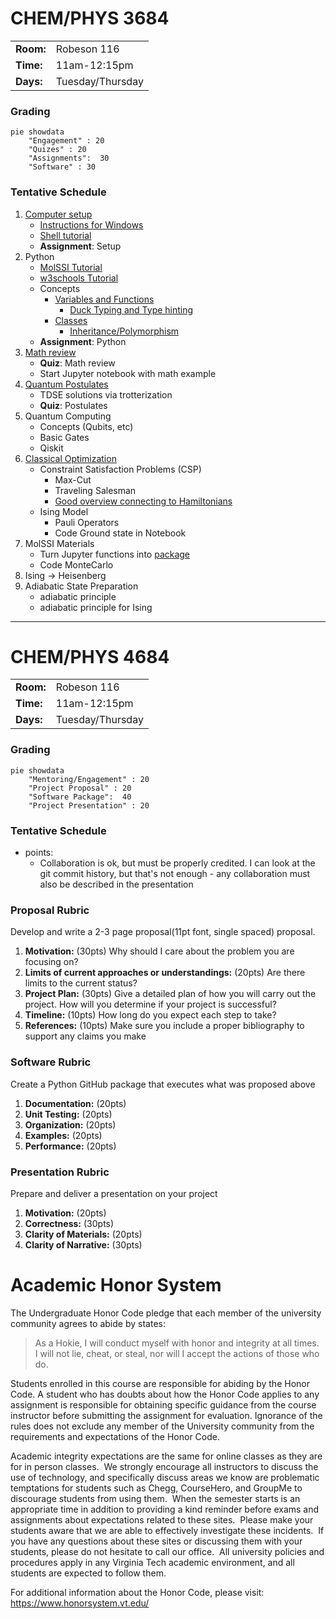 # CHEM/PHYS 3684

| | |
| --- | --- |
| **Room:** |  Robeson 116 |
| **Time:** | 11am-12:15pm |
| **Days:** | Tuesday/Thursday |

### Grading
```mermaid
pie showdata
	"Engagement" : 20
	"Quizes" : 20
	"Assignments":  30
	"Software" : 30
```

### Tentative Schedule
1. [Computer setup](https://chem-phys-x684.github.io/python-package-best-practices/setup.html)
	- [Instructions for Windows](https://chem-phys-x684.github.io/python-package-best-practices/setup.html#WSL-install)
	- [Shell tutorial](https://swcarpentry.github.io/shell-novice/)
	- **Assignment**: Setup
1. Python
	- [MolSSI Tutorial](https://education.molssi.org/python_scripting_cms/01-introduction/index.html)
	- [w3schools Tutorial](https://www.w3schools.com/python/default.asp)
	- Concepts
		- [Variables and Functions](https://www.w3schools.com/python/python_variables.asp)
			- [Duck Typing and Type hinting](https://chem-phys-x684.github.io/python-package-best-practices/06-type-hinting/index.html)
		- [Classes](https://www.w3schools.com/python/python_classes.asp)
			- [Inheritance/Polymorphism](https://www.w3schools.com/python/python_inheritance.asp)
	- **Assignment**: Python 
3. [Math review](<Math Review.md>)
	- **Quiz**: Math review
	- Start Jupyter notebook with math example
4. [Quantum Postulates](Postulates/README.md)  
	- TDSE solutions via trotterization
	- **Quiz**: Postulates
5. Quantum Computing
	- Concepts (Qubits, etc)
	- Basic Gates
	- Qiskit
6. [Classical Optimization](CSP/README.md)
	- Constraint Satisfaction Problems (CSP)
		- Max-Cut
		- Traveling Salesman
		- [Good overview connecting to Hamiltonians](https://arxiv.org/pdf/1501.07030.pdf)
	- Ising Model
		- Pauli Operators
		- Code Ground state in Notebook
7. MolSSI Materials
	- Turn Jupyter functions into [package](https://chem-phys-x684.github.io/python-package-best-practices/01-package-setup/index.html)
	- Code MonteCarlo
8. Ising $\rightarrow$ Heisenberg 
9. Adiabatic State Preparation
	- adiabatic principle
	- adiabatic principle for Ising


---

# CHEM/PHYS 4684 

| | |
| --- | --- |
| **Room:** |  Robeson 116 |
| **Time:** | 11am-12:15pm |
| **Days:** | Tuesday/Thursday |


### Grading
```mermaid
pie showdata
	"Mentoring/Engagement" : 20
	"Project Proposal" : 20
	"Software Package":  40
	"Project Presentation" : 20
```

### Tentative Schedule
- points:
	- Collaboration is ok, but must be properly credited. I can look at the git commit history, but that's not enough - any collaboration must also be described in the presentation

### Proposal Rubric
Develop and write a 2-3 page proposal(11pt font, single spaced) proposal.

1. **Motivation:**  (30pts) 
   Why should I care about the problem you are focusing on? 
2. **Limits of current approaches or understandings:** (20pts) 
   Are there limits to the current status?
3. **Project Plan:** (30pts) 
   Give a detailed plan of how you will carry out the project. How will you determine if your project is successful?
4. **Timeline:** (10pts) 
   How long do you expect each step to take?
5. **References:** (10pts) 
   Make sure you include a proper bibliography to support any claims you make

### Software Rubric
Create a Python GitHub package that executes what was proposed above
1. **Documentation:** (20pts)
2. **Unit Testing:** (20pts)
3. **Organization:** (20pts)
4. **Examples:** (20pts)
5. **Performance:** (20pts)


### Presentation Rubric
Prepare and deliver a presentation on your project
1. **Motivation:** (20pts)
1. **Correctness:** (30pts)
2. **Clarity of Materials:** (20pts)
2. **Clarity of Narrative:** (30pts)


# Academic Honor System
The Undergraduate Honor Code pledge that each member of the university community agrees to abide by states:

>As a Hokie, I will conduct myself with honor and integrity at all times.  I will not lie, cheat, or steal, nor will I accept the actions of those who do.

Students enrolled in this course are responsible for abiding by the Honor Code. A student who has doubts about how the Honor Code applies to any assignment is responsible for obtaining specific guidance from the course instructor before submitting the assignment for evaluation. Ignorance of the rules does not exclude any member of the University community from the requirements and expectations of the Honor Code. 

Academic integrity expectations are the same for online classes as they are for in person classes.  We strongly encourage all instructors to discuss the use of technology, and specifically discuss areas we know are problematic temptations for students such as Chegg, CourseHero, and GroupMe to discourage students from using them.  When the semester starts is an appropriate time in addition to providing a kind reminder before exams and assignments about expectations related to these sites.  Please make your students aware that we are able to effectively investigate these incidents.  If you have any questions about these sites or discussing them with your students, please do not hesitate to call our office.  All university policies and procedures apply in any Virginia Tech academic environment, and all students are expected to follow them.

For additional information about the Honor Code, please visit: https://www.honorsystem.vt.edu/